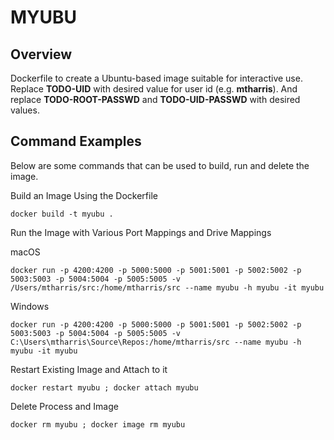 # MYUBU

## Overview

Dockerfile to create a Ubuntu-based image suitable for interactive use.  Replace __TODO-UID__ with desired value for user id (e.g. __mtharris__).  And replace __TODO-ROOT-PASSWD__ and __TODO-UID-PASSWD__ with desired values.

## Command Examples

Below are some commands that can be used to build, run and delete the image.

Build an Image Using the Dockerfile

    docker build -t myubu .

Run the Image with Various Port Mappings and Drive Mappings

macOS

    docker run -p 4200:4200 -p 5000:5000 -p 5001:5001 -p 5002:5002 -p 5003:5003 -p 5004:5004 -p 5005:5005 -v /Users/mtharris/src:/home/mtharris/src --name myubu -h myubu -it myubu

Windows

    docker run -p 4200:4200 -p 5000:5000 -p 5001:5001 -p 5002:5002 -p 5003:5003 -p 5004:5004 -p 5005:5005 -v C:\Users\mtharris\Source\Repos:/home/mtharris/src --name myubu -h myubu -it myubu

Restart Existing Image and Attach to it

    docker restart myubu ; docker attach myubu

Delete Process and Image

    docker rm myubu ; docker image rm myubu